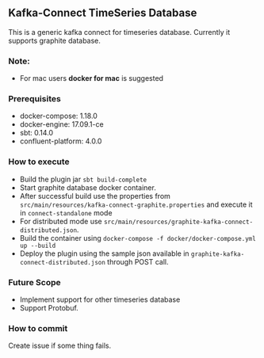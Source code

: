 ## Kafka-Connect TimeSeries Database

This is a generic kafka connect for timeseries database. Currently it supports graphite database.

### Note: 
* For mac users **docker for mac** is suggested

### Prerequisites
* docker-compose: 1.18.0
* docker-engine: 17.09.1-ce
* sbt: 0.14.0
* confluent-platform: 4.0.0

### How to execute

* Build the plugin jar `sbt build-complete`
* Start graphite database docker container. 
* After successful build use the properties from `src/main/resources/kafka-connect-graphite.properties` and execute it in `connect-standalone` mode
* For distributed mode use `src/main/resources/graphite-kafka-connect-distributed.json`.
* Build the container using `docker-compose -f docker/docker-compose.yml up --build`
* Deploy the plugin using the sample json available in `graphite-kafka-connect-distributed.json` through POST call.

### Future Scope

* Implement support for other timeseries database
* Support Protobuf.

### How to commit

Create issue if some thing fails.


